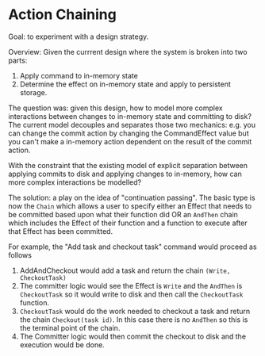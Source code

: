 # Action Chaining
Goal: to experiment with a design strategy.

Overview: Given the currrent design where the system is broken into two parts:

1. Apply command to in-memory state
2. Determine the effect on in-memory state and apply to persistent storage.

The question was: given this design, how to model more complex interactions between
changes to in-memory state and  committing to disk?  The current model decouples
and separates those two mechanics: e.g. you can change the commit action by changing
the CommandEffect value but you can't make a in-memory action dependent on the
result of the commit action.

With the constraint that the existing model of explicit separation between applying
commits to disk and applying changes to in-memory, how can more complex interactions
be modelled?

The solution: a play on the idea of "continuation passing".  The basic type
is now the `Chain` which allows a user to specify either an Effect that needs
to be committed based upon what their function did OR an `AndThen` chain
which includes the Effect of their function and a function to execute after
that Effect has been committed.

For example, the "Add task and checkout task" command would proceed as follows

1. AddAndCheckout would add a task and return the chain `(Write, CheckoutTask)`
2. The committer logic would see the Effect is `Write` and the `AndThen` is 
`CheckoutTask` so it would write to disk and then call the `CheckoutTask`
function.
3. `CheckoutTask` would do the work needed to checkout a task and return the
chain `Checkout(task id)`.  In this case there is no `AndThen` so this
is the terminal point of the chain.
4. The Committer logic would then commit the checkout to disk and the execution
would be done.
